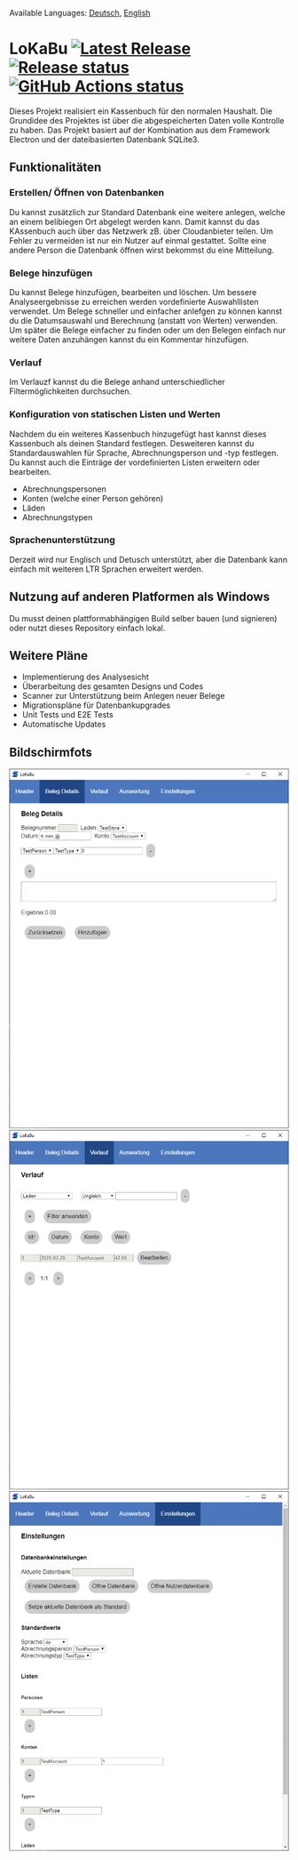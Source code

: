 Available Languages: [Deutsch](./README_DE.md), [English](./README.md)
# LoKaBu [![Latest Release](https://img.shields.io/github/v/release/H0rn0chse/LoKaBu.svg)](https://github.com/H0rn0chse/LoKaBu/releases/latest) [![Release status](https://github.com/H0rn0chse/LoKaBu/workflows/Release/badge.svg?branch=feature%2FelectronTransformation)](https://github.com/H0rn0chse/LoKaBu/actions?query=workflow%3ARelease) [![GitHub Actions status](https://github.com/H0rn0chse/LoKaBu/workflows/Test/badge.svg?branch=feature%2FelectronTransformation)](https://github.com/H0rn0chse/LoKaBu/actions?query=workflow%3ATest)

Dieses Projekt realisiert ein Kassenbuch für den normalen Haushalt. Die Grundidee des Projektes ist über die abgespeicherten Daten volle Kontrolle zu haben. Das Projekt basiert auf der Kombination aus dem Framework Electron und der dateibasierten Datenbank SQLite3.
## Funktionalitäten
### Erstellen/ Öffnen von Datenbanken
Du kannst zusätzlich zur Standard Datenbank eine weitere anlegen, welche an einem belibiegen Ort abgelegt werden kann. Damit kannst du das KAssenbuch auch über das Netzwerk zB. über Cloudanbieter teilen. Um Fehler zu vermeiden ist nur ein Nutzer auf einmal gestattet. Sollte eine andere Person die Datenbank öffnen wirst bekommst du eine Mitteilung.

### Belege hinzufügen
Du kannst Belege hinzufügen, bearbeiten und löschen. Um bessere Analyseergebnisse zu erreichen werden vordefinierte Auswahllisten verwendet. Um Belege schneller und einfacher anlefgen zu können kannst du die Datumsauswahl und Berechnung (anstatt von Werten) verwenden. Um später die Belege einfacher zu finden oder um den Belegen einfach nur weitere Daten anzuhängen kannst du ein Kommentar hinzufügen.

### Verlauf
Im Verlauzf kannst du die Belege anhand unterschiedlicher Filtermöglichkeiten durchsuchen.

### Konfiguration von statischen Listen und Werten
Nachdem du ein weiteres Kassenbuch hinzugefügt hast kannst dieses Kassenbuch als deinen Standard festlegen. Desweiteren kannst du Standardauswahlen für Sprache, Abrechnungsperson und -typ festlegen.
Du kannst auch die Einträge der vordefinierten Listen erweitern oder bearbeiten.
  *	Abrechnungspersonen
  *	Konten (welche einer Person gehören)
  *	Läden
  *	Abrechnungstypen

### Sprachenunterstützung
Derzeit wird nur Englisch und Detusch unterstützt, aber die Datenbank kann einfach mit weiteren LTR Sprachen erweitert werden.

## Nutzung auf anderen Platformen als Windows
Du musst deinen plattformabhängigen Build selber bauen (und signieren) oder nutzt dieses Repository einfach lokal.

## Weitere Pläne
  * Implementierung des Analysesicht
  * Überarbeitung des gesamten Designs und Codes
  * Scanner zur Unterstützung beim Anlegen neuer Belege
  * Migrationspläne für Datenbankupgrades
  * Unit Tests und E2E Tests
  * Automatische Updates

## Bildschirmfots

  ![details][details]
  ![history][history]
  ![settings][settings]

[details]: ./screenshots/details_de.png "Beleg Details"
[history]: ./screenshots/history_de.png "Belegverlauf"
[settings]: ./screenshots/settings_de.png "Einstellungen"